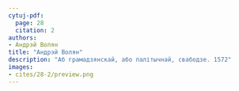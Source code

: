 ```yaml
---
cytuj-pdf:
  page: 28
  citation: 2
authors:
- Андрэй Волян
title: "Андрэй Волян"
description: "Аб грамадзянскай, або палітычнай, свабодзе. 1572"
images:
- cites/28-2/preview.png
---
```

